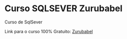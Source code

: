 # Curso SQLSEVER Zurubabel
Curso de SqlSever

Link para o curso 100% Gratuito: [Zurubabel](https://www.youtube.com/watch?v=X7BUKUoO8ZI&list=PL4OAe-tL47sY7ZzeE8__q_N7BWFOehxug)
